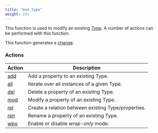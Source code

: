 ```yaml
---
title: "mod_type"
weight: 231
---
```


This function is used to modify an existing [Type](../../overview/type). A number of actions can be performed with this function.

This function generates a [change](../../overview/changes).

### Actions

Action | Description
------ | -----------
[add](./add) | Add a property to an existing Type.
[all](./all) | Iterate over all instances of a given Type.
[del](./del) | Delete a property of an existing Type.
[mod](./mod) | Modify a property of an existing Type.
[rel](./rel) | Create a relation between existing Type/properties.
[ren](./ren) | Rename a property of an existing Type.
[wpo](./wpo) | Enable or disable *wrap-only* mode.
